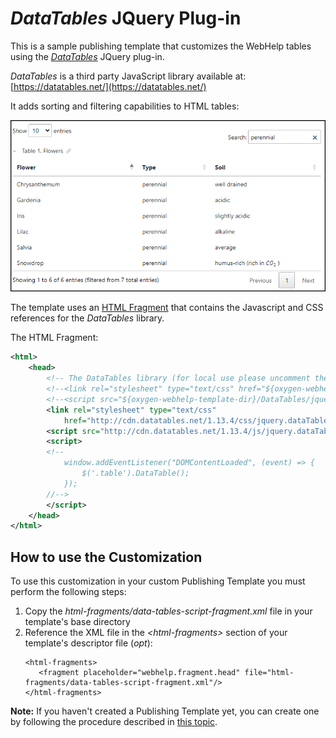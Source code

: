# *DataTables* JQuery Plug-in

This is a sample publishing template that customizes the WebHelp tables using the *[DataTables](https://datatables.net/)* JQuery plug-in. 

*DataTables* is a third party JavaScript library available at: [https://datatables.net/](https://datatables.net/)

It adds sorting and filtering capabilities to HTML tables:

![resources/img/filetered-sorted-table.png](resources/img/filetered-sorted-table.png "Sortable and Filterable Table")

The template uses an [HTML Fragment](https://www.oxygenxml.com/doc/versions/25.1/ug-webhelp-responsive/topics/wh-add-custom-html.html) that contains the Javascript and CSS references for the *DataTables* library.

The HTML Fragment:
```xml
<html>
    <head>
        <!-- The DataTables library (for local use please uncomment the following lines) -->
        <!--<link rel="stylesheet" type="text/css" href="${oxygen-webhelp-template-dir}/DataTables/datatables.min.css"/>-->
        <!--<script src="${oxygen-webhelp-template-dir}/DataTables/jquery.dataTables.min.js" defer="true"/>-->
        <link rel="stylesheet" type="text/css"
            href="http://cdn.datatables.net/1.13.4/css/jquery.dataTables.min.css" />
        <script src="http://cdn.datatables.net/1.13.4/js/jquery.dataTables.min.js" defer="true"/>
        <script>
        <!--
            window.addEventListener("DOMContentLoaded", (event) => {
                $('.table').DataTable();
            });
        //-->
        </script>
    </head>
</html>

```

## How to use the Customization

To use this customization in your custom Publishing Template you must perform the following steps:

1. Copy the *html-fragments/data-tables-script-fragment.xml* file in your template's base directory
1. Reference the XML file in the *&lt;html-fragments>* section of your template's descriptor file (*opt*):
    ```
    <html-fragments>
       <fragment placeholder="webhelp.fragment.head" file="html-fragments/data-tables-script-fragment.xml"/>
    </html-fragments>
    ```
**Note:** If you haven't created a Publishing Template yet, you can create one by following the procedure described in [this topic](https://www.oxygenxml.com/doc/versions/25.0/ug-webhelp-responsive/topics/whr-create-publishing-template-x.html).


